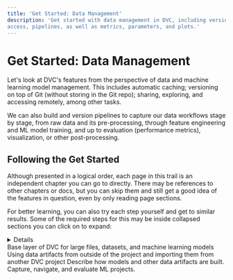```yaml
---
title: 'Get Started: Data Management'
description: 'Get started with data management in DVC, including versioning
access, pipelines, as well as metrics, parameters, and plots.'
---
```


# Get Started: Data Management

Let's look at DVC's features from the perspective of data and machine learning
model management. This includes automatic caching; versioning on top of Git
(without storing in the Git repo); sharing, exploring, and accessing remotely,
among other tasks.

We can also build and version pipelines to capture our data workflows stage by
stage, from raw data and its pre-processing, through feature engineering and ML
model training, and up to evaluation (performance metrics), visualization, or
other post-processing.

## Following the Get Started

Although presented in a logical order, each page in this trail is an independent
chapter you can go to directly. There may be references to other chapters or
docs, but you can skip them and still get a good idea of the features in
question, even by only reading page sections.

For better learning, you can also try each step yourself and get to similar
results. Some of the required steps for this may be inside collapsed sections
you can click on to expand:

<details>

### Click for an example!

You'll find useful notes and tips throughout our docs such as this one:

<admon type="tip">

The steps and results of some of these chapters are captured in our
[example-get-started] repo on GitHub. Feel free to clone it and `git checkout`
any of it's [tags] to explore further.

[example-get-started]: https://github.com/iterative/example-get-started
[tags]: https://github.com/iterative/example-get-started/tags

</admon>

Click again to close these details again.

</details>

<cards>

  <card href="/doc/start/data-management/data-versioning" heading="Data Versioning">
    Base layer of DVC for large files, datasets, and machine learning models
  </card>

  <card href="/doc/start/data-management/data-and-model-access" heading="Data and Model Access">
    Using data artifacts from outside of the project and importing them from
    another DVC project
  </card>

  <card href="/doc/start/data-management/data-pipelines" heading="Data Pipelines">
    Describe how models and other data artifacts are built.
  </card>

  <card href="/doc/start/data-management/metrics-parameters-plots" heading="Metrics, Parameters, and Plots">
    Capture, navigate, and evaluate ML projects.
  </card>

</cards>
